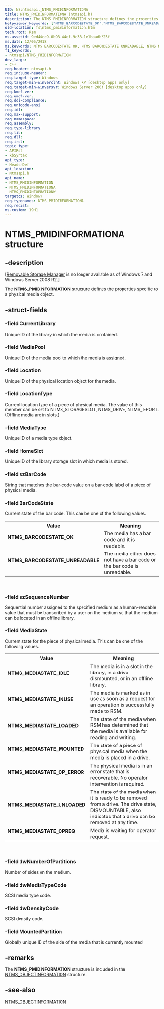 ```yaml
---
UID: NS:ntmsapi._NTMS_PMIDINFORMATIONA
title: NTMS_PMIDINFORMATIONA (ntmsapi.h)
description: The NTMS_PMIDINFORMATION structure defines the properties specific to a physical media object.helpviewer_keywords: ["NTMS_BARCODESTATE_OK","NTMS_BARCODESTATE_UNREADABLE","NTMS_MEDIASTATE_IDLE","NTMS_MEDIASTATE_INUSE","NTMS_MEDIASTATE_LOADED","NTMS_MEDIASTATE_MOUNTED","NTMS_MEDIASTATE_OPREQ","NTMS_MEDIASTATE_OP_ERROR","NTMS_MEDIASTATE_UNLOADED","NTMS_PMIDINFORMATION","NTMS_PMIDINFORMATION structure [Files]","NTMS_PMIDINFORMATIONA","NTMS_PMIDINFORMATIONW","_NTMS_PMIDINFORMATIONA","_NTMS_PMIDINFORMATIONW","_zaw_ntms_pmidinformation","base.ntms_pmidinformation","fs.ntms_pmidinformation","ntmsapi/NTMS_PMIDINFORMATION"]
old-location: fs\ntms_pmidinformation.htm
tech.root: Rsm
ms.assetid: 9ed46cc9-0b93-44ef-9c33-1e1baadb225f
ms.date: 12/05/2018
ms.keywords: NTMS_BARCODESTATE_OK, NTMS_BARCODESTATE_UNREADABLE, NTMS_MEDIASTATE_IDLE, NTMS_MEDIASTATE_INUSE, NTMS_MEDIASTATE_LOADED, NTMS_MEDIASTATE_MOUNTED, NTMS_MEDIASTATE_OPREQ, NTMS_MEDIASTATE_OP_ERROR, NTMS_MEDIASTATE_UNLOADED, NTMS_PMIDINFORMATION, NTMS_PMIDINFORMATION structure [Files], NTMS_PMIDINFORMATIONA, NTMS_PMIDINFORMATIONW, _NTMS_PMIDINFORMATIONA, _NTMS_PMIDINFORMATIONW, _zaw_ntms_pmidinformation, base.ntms_pmidinformation, fs.ntms_pmidinformation, ntmsapi/NTMS_PMIDINFORMATION
f1_keywords:
- ntmsapi/NTMS_PMIDINFORMATION
dev_langs:
- c++
req.header: ntmsapi.h
req.include-header: 
req.target-type: Windows
req.target-min-winverclnt: Windows XP [desktop apps only]
req.target-min-winversvr: Windows Server 2003 [desktop apps only]
req.kmdf-ver: 
req.umdf-ver: 
req.ddi-compliance: 
req.unicode-ansi: 
req.idl: 
req.max-support: 
req.namespace: 
req.assembly: 
req.type-library: 
req.lib: 
req.dll: 
req.irql: 
topic_type:
- APIRef
- kbSyntax
api_type:
- HeaderDef
api_location:
- Ntmsapi.h
api_name:
- NTMS_PMIDINFORMATION
- NTMS_PMIDINFORMATIONA
- NTMS_PMIDINFORMATIONW
targetos: Windows
req.typenames: NTMS_PMIDINFORMATIONA
req.redist: 
ms.custom: 19H1
---
```


# NTMS_PMIDINFORMATIONA structure


## -description


<p class="CCE_Message">[<a href="https://docs.microsoft.com/previous-versions/windows/desktop/bb540725(v=vs.85)">Removable Storage Manager</a> is no longer available as of Windows 7 and  Windows Server 2008 R2.]

The 
<b>NTMS_PMIDINFORMATION</b> structure defines the properties specific to a physical media object.


## -struct-fields




### -field CurrentLibrary

Unique ID of the library in which the media is contained.


### -field MediaPool

Unique ID of the media pool to which the media is assigned.


### -field Location

Unique ID of the physical location object for the media.


### -field LocationType

Current location type of a piece of physical media. The value of this member can be set to NTMS_STORAGESLOT, NTMS_DRIVE, NTMS_IEPORT. (Offline media are in slots.)


### -field MediaType

Unique ID of a media type object.


### -field HomeSlot

Unique ID of the library storage slot in which media is stored.


### -field szBarCode

String that matches the bar-code value on a bar-code label of a piece of physical media.


### -field BarCodeState

Current state of the bar code. This can be one of the following values. 



<table>
<tr>
<th>Value</th>
<th>Meaning</th>
</tr>
<tr>
<td width="40%"><a id="NTMS_BARCODESTATE_OK"></a><a id="ntms_barcodestate_ok"></a><dl>
<dt><b>NTMS_BARCODESTATE_OK</b></dt>
</dl>
</td>
<td width="60%">
The media has a bar code and it is readable.

</td>
</tr>
<tr>
<td width="40%"><a id="NTMS_BARCODESTATE_UNREADABLE"></a><a id="ntms_barcodestate_unreadable"></a><dl>
<dt><b>NTMS_BARCODESTATE_UNREADABLE</b></dt>
</dl>
</td>
<td width="60%">
The media either does not have a bar code or the bar code is unreadable.

</td>
</tr>
</table>
 


### -field szSequenceNumber

Sequential number assigned to the specified medium as a human-readable value that must be transcribed by a user on the medium so that the medium can be located in an offline library.


### -field MediaState

Current state for the piece of physical media. This can be one of the following values. 



<table>
<tr>
<th>Value</th>
<th>Meaning</th>
</tr>
<tr>
<td width="40%"><a id="NTMS_MEDIASTATE_IDLE"></a><a id="ntms_mediastate_idle"></a><dl>
<dt><b>NTMS_MEDIASTATE_IDLE</b></dt>
</dl>
</td>
<td width="60%">
The media is in a slot in the library, in a drive dismounted, or in an offline library.

</td>
</tr>
<tr>
<td width="40%"><a id="NTMS_MEDIASTATE_INUSE"></a><a id="ntms_mediastate_inuse"></a><dl>
<dt><b>NTMS_MEDIASTATE_INUSE</b></dt>
</dl>
</td>
<td width="60%">
The media is marked as in use as soon as a request for an operation is successfully made to RSM.

</td>
</tr>
<tr>
<td width="40%"><a id="NTMS_MEDIASTATE_LOADED"></a><a id="ntms_mediastate_loaded"></a><dl>
<dt><b>NTMS_MEDIASTATE_LOADED</b></dt>
</dl>
</td>
<td width="60%">
The state of the media when RSM has determined that the media is available for reading and writing.

</td>
</tr>
<tr>
<td width="40%"><a id="NTMS_MEDIASTATE_MOUNTED"></a><a id="ntms_mediastate_mounted"></a><dl>
<dt><b>NTMS_MEDIASTATE_MOUNTED</b></dt>
</dl>
</td>
<td width="60%">
The state of a piece of physical media when the media is placed in a drive.

</td>
</tr>
<tr>
<td width="40%"><a id="NTMS_MEDIASTATE_OP_ERROR"></a><a id="ntms_mediastate_op_error"></a><dl>
<dt><b>NTMS_MEDIASTATE_OP_ERROR</b></dt>
</dl>
</td>
<td width="60%">
The physical media is in an error state that is recoverable. No operator intervention is required.

</td>
</tr>
<tr>
<td width="40%"><a id="NTMS_MEDIASTATE_UNLOADED"></a><a id="ntms_mediastate_unloaded"></a><dl>
<dt><b>NTMS_MEDIASTATE_UNLOADED</b></dt>
</dl>
</td>
<td width="60%">
The state of the media when it is ready to be removed from a drive. The drive state, DISMOUNTABLE, also indicates that a drive can be removed at any time.

</td>
</tr>
<tr>
<td width="40%"><a id="NTMS_MEDIASTATE_OPREQ"></a><a id="ntms_mediastate_opreq"></a><dl>
<dt><b>NTMS_MEDIASTATE_OPREQ</b></dt>
</dl>
</td>
<td width="60%">
Media is waiting for operator request.

</td>
</tr>
</table>
 


### -field dwNumberOfPartitions

Number of sides on the medium.


### -field dwMediaTypeCode

SCSI media type code.


### -field dwDensityCode

SCSI density code.


### -field MountedPartition

Globally unique ID of the side of the media that is currently mounted.


## -remarks



The 
<b>NTMS_PMIDINFORMATION</b> structure is included in the 
<a href="https://docs.microsoft.com/windows/desktop/api/ntmsapi/ns-ntmsapi-ntms_objectinformationa">NTMS_OBJECTINFORMATION</a> structure.




## -see-also




<a href="https://docs.microsoft.com/windows/desktop/api/ntmsapi/ns-ntmsapi-ntms_objectinformationa">NTMS_OBJECTINFORMATION</a>
 

 

